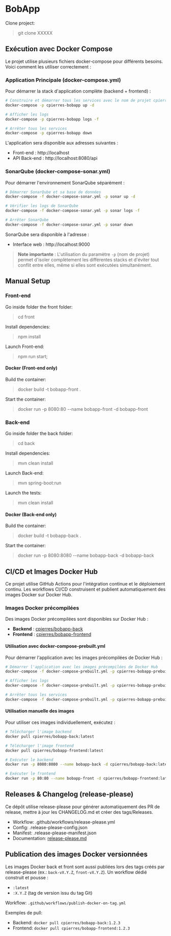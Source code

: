 # BobApp

Clone project:

> git clone XXXXX

## Exécution avec Docker Compose

Le projet utilise plusieurs fichiers docker-compose pour différents besoins. Voici comment les utiliser correctement :

### Application Principale (docker-compose.yml)

Pour démarrer la stack d'application complète (backend + frontend) :

```bash
# Construire et démarrer tous les services avec le nom de projet cpierres-bobapp
docker-compose -p cpierres-bobapp up -d

# Afficher les logs
docker-compose -p cpierres-bobapp logs -f

# Arrêter tous les services
docker-compose -p cpierres-bobapp down
```

L'application sera disponible aux adresses suivantes :
- Front-end : http://localhost
- API Back-end : http://localhost:8080/api

### SonarQube (docker-compose-sonar.yml)

Pour démarrer l'environnement SonarQube séparément :

```bash
# Démarrer SonarQube et sa base de données
docker-compose -f docker-compose-sonar.yml -p sonar up -d

# Vérifier les logs de SonarQube
docker-compose -f docker-compose-sonar.yml -p sonar logs -f

# Arrêter SonarQube
docker-compose -f docker-compose-sonar.yml -p sonar down
```

SonarQube sera disponible à l'adresse :
- Interface web : http://localhost:9000

> **Note importante** : L'utilisation du paramètre `-p` (nom de projet) permet d'isoler complètement les différentes stacks et d'éviter tout conflit entre elles, même si elles sont exécutées simultanément.

## Manual Setup

### Front-end 

Go inside folder the front folder:

> cd front

Install dependencies:

> npm install

Launch Front-end:

> npm run start;

#### Docker (Front-end only)

Build the container:

> docker build -t bobapp-front .  

Start the container:

> docker run -p 8080:80 --name bobapp-front -d bobapp-front

### Back-end

Go inside folder the back folder:

> cd back

Install dependencies:

> mvn clean install

Launch Back-end:

>  mvn spring-boot:run

Launch the tests:

> mvn clean install

#### Docker (Back-end only)

Build the container:

> docker build -t bobapp-back .  

Start the container:

> docker run -p 8080:8080 --name bobapp-back -d bobapp-back

## CI/CD et Images Docker Hub

Ce projet utilise GitHub Actions pour l'intégration continue et le déploiement continu.
Les workflows CI/CD construisent et publient automatiquement des images Docker sur Docker Hub.

### Images Docker précompilées

Des images Docker précompilées sont disponibles sur Docker Hub :

- **Backend** : [cpierres/bobapp-back](https://hub.docker.com/repository/docker/cpierres/bobapp-back/general)
- **Frontend** : [cpierres/bobapp-frontend](https://hub.docker.com/repository/docker/cpierres/bobapp-frontend/general)

#### Utilisation avec docker-compose-prebuilt.yml

Pour démarrer l'application avec les images précompilées de Docker Hub :

```bash
# Démarrer l'application avec les images précompilées de Docker Hub
docker-compose -f docker-compose-prebuilt.yml -p cpierres-bobapp-prebuilt up -d

# Afficher les logs
docker-compose -f docker-compose-prebuilt.yml -p cpierres-bobapp-prebuilt logs -f

# Arrêter tous les services
docker-compose -f docker-compose-prebuilt.yml -p cpierres-bobapp-prebuilt down
```

#### Utilisation manuelle des images

Pour utiliser ces images individuellement, exécutez :

```bash
# Télécharger l'image backend
docker pull cpierres/bobapp-back:latest

# Télécharger l'image frontend
docker pull cpierres/bobapp-frontend:latest

# Exécuter le backend
docker run -p 8080:8080 --name bobapp-back -d cpierres/bobapp-back:latest

# Exécuter le frontend
docker run -p 80:80 --name bobapp-front -d cpierres/bobapp-frontend:latest
```



## Releases & Changelog (release-please)

Ce dépôt utilise release-please pour générer automatiquement des PR de release, mettre à jour les CHANGELOG.md et créer des tags/Releases.

- Workflow: .github/workflows/release-please.yml
- Config: .release-please-config.json
- Manifest: .release-please-manifest.json
- Documentation: [release-please.md](./release-please.md)



## Publication des images Docker versionnées

Les images Docker back et front sont aussi publiées lors des tags créés par release-please (ex.: `back-vX.Y.Z`, `front-vX.Y.Z`). Un workflow dédié construit et pousse :
- `:latest`
- `:X.Y.Z` (tag de version issu du tag Git)

Workflow: `.github/workflows/publish-docker-on-tag.yml`

Exemples de pull:
- Backend: `docker pull cpierres/bobapp-back:1.2.3`
- Frontend: `docker pull cpierres/bobapp-frontend:1.2.3`
